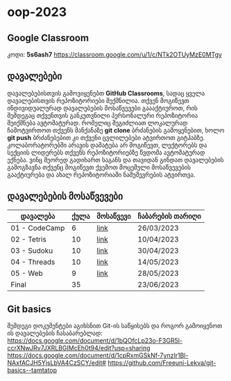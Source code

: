 # oop-2023

## Google Classroom
კოდი: **5s6ash7**
https://classroom.google.com/u/1/c/NTk2OTUyMzE0MTgy

## დავალებები
დავალებებისთვის გამოვიყენებთ **GitHub Classrooms**, სადაც ყველა დავალებისთვის რეპოზიტორიები შექმნილია. თქვენ მოგიწევთ ინდივიდუალურად დავალებების მოსაწვევები გაააქტიუროთ, რის შემდეგაც თქვენთვის განკუთვნილი პერსონალური რეპოზიტორია შეიქმნება ავტომატურად. რომელიც შეგიძლიათ ლოკალურად ჩამოტვირთოთ თქვენს მანქანაზე **git clone** ბრძანების გამოყენებით, ხოლო **git push** ბრძანებებით კი თქვენი ცვლილებები ატვირთოთ გიტჰაბზე. კოლაბორატორებში არავის დამატება არ მოგიწევთ, ლექტორებს და სექციის ლიდერებს თქვენს რეპოზიტორიებზე წვდომა ავტომატურად ექნება. ვინც მეორედ გადიხართ საგანს და თავიდან გინდათ დავალებების გამოგზავნა თქვენც მოგიწევთ ქვემოთ მოცემული მოსაწვევების გააქტიურება და ახალ რეპოზიტორიაში ნამუშევრების ატვირთვა.

## დავალებების მოსაწვევები
| დავალება | ქულა | მოსაწვევი | ჩაბარების თარიღი |
|----------|------|-----------|------------------|
| 01 - CodeCamp | 6 | [link](https://classroom.github.com/a/eyljOldF) | 26/03/2023       |
| 02 - Tetris | 10 | [link](https://classroom.github.com/a/MnAwfkQ_) | 10/04/2023       |
| 03 - Sudoku | 10 | [link](https://classroom.github.com/a/49ZSi5xV) | 30/04/2023       |
| 04 - Threads | 10 | [link](https://classroom.github.com/a/78pFBXN5) | 14/05/2023       |
| 05 - Web | 9 | [link](https://classroom.github.com/a/argXo0Re) | 28/05/2023       |
| Final | 35 |  | 23/06/2023       |


## Git basics
შემდეგი დოკუმენტები აგიხსნით Git-ის საწყისებს და როგორ გამოიყენოთ ის დავალებების ჩასაბარებლად:
https://docs.google.com/document/d/1bQOfcLp23o-F3GR5l-ccrXNwJRv7JXRLBGIMcEh0t94/edit?usp=sharing
https://docs.google.com/document/d/1cpRxmGSkNf-7ynzIr1Bl-NAxfACJH5YjsLbVA4CzSCY/edit#
https://github.com/Freeuni-Lekva/git-basics--tamtatop
